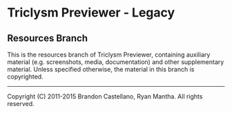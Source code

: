 # Triclysm Previewer - Legacy

## Resources Branch

This is the resources branch of Triclysm Previewer, containing auxiliary material (e.g. screenshots, media, documentation) and other supplementary material.  Unless specified otherwise, the material in this branch is copyrighted.

-------

Copyright (C) 2011-2015 Brandon Castellano, Ryan Mantha.
All rights reserved.
